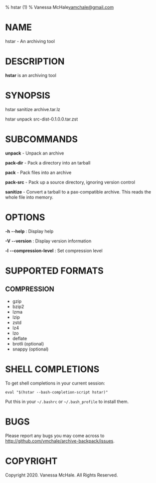 % hstar (1)
% Vanessa McHale<vamchale@gmail.com>

# NAME

hstar - An archiving tool

# DESCRIPTION

**hstar** is an archiving tool

# SYNOPSIS

  hstar sanitize archive.tar.lz

  hstar unpack src-dist-0.1.0.0.tar.zst

# SUBCOMMANDS

**unpack** - Unpack an archive

**pack-dir** - Pack a directory into an tarball

**pack** - Pack files into an archive

**pack-src** - Pack up a source directory, ignoring version control

**sanitize** - Convert a tarball to a pax-compatible archive. This reads the whole file into memory.

# OPTIONS

**-h** **-\-help**
:   Display help

**-V** **-\-version**
:   Display version information

**-l** **-\-compression-level**
:   Set compression level

# SUPPORTED FORMATS

## COMPRESSION

  - gzip
  - bzip2
  - lzma
  - lzip
  - zstd
  - lz4
  - lzo
  - deflate
  - brotli (optional)
  - snappy (optional)

# SHELL COMPLETIONS

To get shell completions in your current session:

`eval "$(hstar --bash-completion-script hstar)"`

Put this in your `~/.bashrc` or `~/.bash_profile` to install them.

# BUGS

Please report any bugs you may come across to
http://github.com/vmchale/archive-backpack/issues.

# COPYRIGHT

Copyright 2020. Vanessa McHale. All Rights Reserved.
